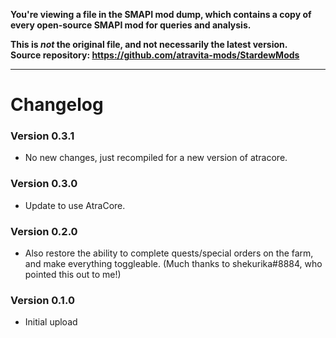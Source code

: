 **You're viewing a file in the SMAPI mod dump, which contains a copy of every open-source SMAPI mod
for queries and analysis.**

**This is _not_ the original file, and not necessarily the latest version.**  
**Source repository: https://github.com/atravita-mods/StardewMods**

----

Changelog
===========

### Version 0.3.1
* No new changes, just recompiled for a new version of atracore.

### Version 0.3.0
* Update to use AtraCore.

### Version 0.2.0
* Also restore the ability to complete quests/special orders on the farm, and make everything toggleable. (Much thanks to shekurika#8884, who pointed this out to me!)

### Version 0.1.0
* Initial upload